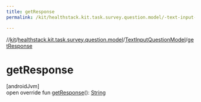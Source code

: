```yaml
---
title: getResponse
permalink: /kit/healthstack.kit.task.survey.question.model/-text-input-question-model/get-response.html

---
```

//[kit](../../../index.html)/[healthstack.kit.task.survey.question.model](../index.html)/[TextInputQuestionModel](index.html)/[getResponse](get-response.html)



# getResponse



[androidJvm]\
open override fun [getResponse](get-response.html)(): [String](https://kotlinlang.org/api/latest/jvm/stdlib/kotlin/-string/index.html)




